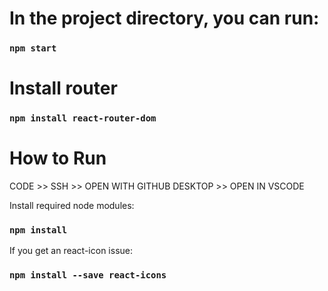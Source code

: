 # In the project directory, you can run:

### `npm start`

# Install router

### `npm install react-router-dom`

# How to Run

CODE >> SSH >> OPEN WITH GITHUB DESKTOP >> OPEN IN VSCODE

Install required node modules:

### `npm install`

If you get an react-icon issue:

### `npm install --save react-icons`
